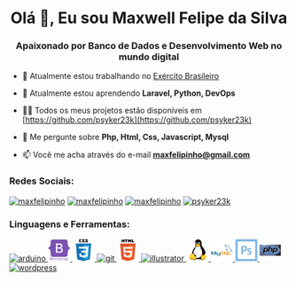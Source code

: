 <h1 align="center">Olá 👋, Eu sou Maxwell Felipe da Silva</h1>
<h3 align="center">Apaixonado por Banco de Dados e Desenvolvimento Web no mundo digital</h3>

- 🔭 Atualmente estou trabalhando no [Exército Brasileiro](http://www.11gaaae.eb.mil.br/)

- 🌱 Atualmente estou aprendendo **Laravel, Python, DevOps**

- 👨‍💻 Todos os meus projetos estão disponíveis em [https://github.com/psyker23k](https://github.com/psyker23k)

- 💬 Me pergunte sobre **Php, Html, Css, Javascript, Mysql**

- 📫 Você me acha através do e-mail **maxfelipinho@gmail.com**

<h3 align="left">Redes Sociais:</h3>
<p align="left">
<a href="https://www.linkedin.com/in/psyker-master-49a8381a1/" target="blank"><img align="center" src="https://raw.githubusercontent.com/rahuldkjain/github-profile-readme-generator/master/src/images/icons/Social/linked-in-alt.svg" alt="maxfelipinho" height="30" width="40" /></a>
<a href="https://www.facebook.com/maxwell.felipe.102" target="blank"><img align="center" src="https://raw.githubusercontent.com/rahuldkjain/github-profile-readme-generator/master/src/images/icons/Social/facebook.svg" alt="maxfelipinho" height="30" width="40" /></a>
<a href="https://www.instagram.com/maxfelipinho/" target="blank"><img align="center" src="https://raw.githubusercontent.com/rahuldkjain/github-profile-readme-generator/master/src/images/icons/Social/instagram.svg" alt="maxfelipinho" height="30" width="40" /></a>
<a href="https://discord.gg/g4Geb2FC" target="blank"><img align="center" src="https://raw.githubusercontent.com/rahuldkjain/github-profile-readme-generator/master/src/images/icons/Social/discord.svg" alt="psyker23k" height="30" width="40" /></a>
</p>

<h3 align="left">Linguagens e Ferramentas:</h3>
<p align="left"> <a href="https://www.arduino.cc/" target="_blank" rel="noreferrer"> <img src="https://cdn.worldvectorlogo.com/logos/arduino-1.svg" alt="arduino" width="40" height="40"/> </a> <a href="https://getbootstrap.com" target="_blank" rel="noreferrer"> <img src="https://raw.githubusercontent.com/devicons/devicon/master/icons/bootstrap/bootstrap-plain-wordmark.svg" alt="bootstrap" width="40" height="40"/> </a> <a href="https://www.w3schools.com/css/" target="_blank" rel="noreferrer"> <img src="https://raw.githubusercontent.com/devicons/devicon/master/icons/css3/css3-original-wordmark.svg" alt="css3" width="40" height="40"/> </a> <a href="https://git-scm.com/" target="_blank" rel="noreferrer"> <img src="https://www.vectorlogo.zone/logos/git-scm/git-scm-icon.svg" alt="git" width="40" height="40"/> </a> <a href="https://www.w3.org/html/" target="_blank" rel="noreferrer"> <img src="https://raw.githubusercontent.com/devicons/devicon/master/icons/html5/html5-original-wordmark.svg" alt="html5" width="40" height="40"/> </a> <a href="https://www.adobe.com/in/products/illustrator.html" target="_blank" rel="noreferrer"> <img src="https://www.vectorlogo.zone/logos/adobe_illustrator/adobe_illustrator-icon.svg" alt="illustrator" width="40" height="40"/> </a> <a href="https://www.linux.org/" target="_blank" rel="noreferrer"> <img src="https://raw.githubusercontent.com/devicons/devicon/master/icons/linux/linux-original.svg" alt="linux" width="40" height="40"/> </a> <a href="https://www.mysql.com/" target="_blank" rel="noreferrer"> <img src="https://raw.githubusercontent.com/devicons/devicon/master/icons/mysql/mysql-original-wordmark.svg" alt="mysql" width="40" height="40"/> </a> <a href="https://www.photoshop.com/en" target="_blank" rel="noreferrer"> <img src="https://raw.githubusercontent.com/devicons/devicon/master/icons/photoshop/photoshop-line.svg" alt="photoshop" width="40" height="40"/> </a> <a href="https://www.php.net" target="_blank" rel="noreferrer"> <img src="https://raw.githubusercontent.com/devicons/devicon/master/icons/php/php-original.svg" alt="php" width="40" height="40"/> </a> <a href="https://wordpress.com/pt-br/" target="_blank" rel="noreferrer"> <img src="https://github.com/WordPress/dashicons/blob/master/svg-min/wordpress-alt.svg" alt="wordpress" width="40" height="40"/> </a> </p>



<!---
psyker23k/psyker23k is a ✨ special ✨ repository because its `README.md` (this file) appears on your GitHub profile.
You can click the Preview link to take a look at your changes.
--->
